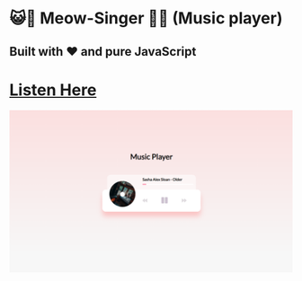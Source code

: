 # 😺🎤 Meow-Singer 🎤😺 (Music player)

## Built with ❤️ and pure JavaScript

# [Listen Here](https://sayanpr8175.github.io/Meow-Singer/)

![Screenshot_1](https://raw.githubusercontent.com/sayanpr8175/Meow-Singer/main/musicplayerscreenshot/1stasset.PNG)


